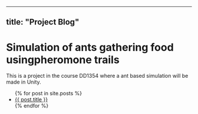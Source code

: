 
---
title: "Project Blog"
---


# Simulation of ants gathering food usingpheromone trails

This is a project in the course DD1354 where a ant based simulation will be made in Unity.

<ul>
  {% for post in site.posts %}
    <li>
      <a href="/docs{{ post.url }}">{{ post.title }}</a>
    </li>
  {% endfor %}
</ul>
